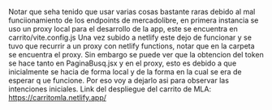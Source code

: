 Notar que seha tenido que usar varias cosas bastante raras debido al mal funciionamiento de los endpoints de mercadolibre, en primera instancia se uso un proxy local para el desarrollo de la app, este se encuentra en carrito/vite.config.js
Una vez subido a netlify este dejo de funcionar y se tuvo que recurrir a un proxy con netlify functions, notar que en la carpeta se encuentra el proxy. Sin embargo se puede ver que la obtencion del token se hace tanto en PaginaBusq.jsx y en el proxy, esto es debido a que inicialmente se hacia de forma local y de la forma en  la cual se era de esperar q ue funcione. Por eso voy a dejarlo asi para observar las intenciones iniciales.
Link del despliegue del carrito de MLA: https://carritomla.netlify.app/